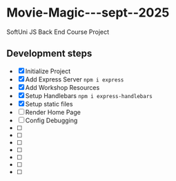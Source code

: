 # Movie-Magic---sept--2025
SoftUni JS Back End Course Project

## Development steps

- [x] Initialize Project
- [x] Add Express Server `npm i express`
- [x] Add Workshop Resources
- [x] Setup Handlebars `npm i express-handlebars`
- [x] Setup static files
- [ ] Render Home Page
- [ ] Config Debugging
- [ ] 
- [ ] 
- [ ] 
- [ ] 
- [ ] 
- [ ] 
- [ ] 